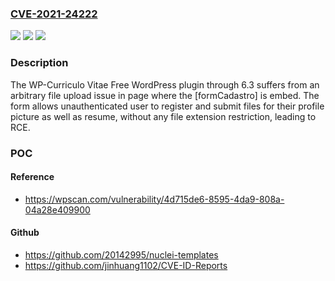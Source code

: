 ### [CVE-2021-24222](https://cve.mitre.org/cgi-bin/cvename.cgi?name=CVE-2021-24222)
![](https://img.shields.io/static/v1?label=Product&message=WP-Curriculo%20Vitae%20Free&color=blue)
![](https://img.shields.io/static/v1?label=Version&message=6.3%3C%3D%206.3%20&color=brighgreen)
![](https://img.shields.io/static/v1?label=Vulnerability&message=CWE-434%20Unrestricted%20Upload%20of%20File%20with%20Dangerous%20Type&color=brighgreen)

### Description

The WP-Curriculo Vitae Free WordPress plugin through 6.3 suffers from an arbitrary file upload issue in page where the [formCadastro] is embed. The form allows unauthenticated user to register and submit files for their profile picture as well as resume, without any file extension restriction, leading to RCE.

### POC

#### Reference
- https://wpscan.com/vulnerability/4d715de6-8595-4da9-808a-04a28e409900

#### Github
- https://github.com/20142995/nuclei-templates
- https://github.com/jinhuang1102/CVE-ID-Reports

